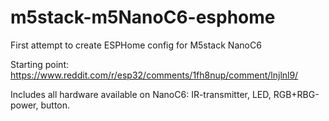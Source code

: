 # m5stack-m5NanoC6-esphome
First attempt to create ESPHome config for M5stack NanoC6

Starting point: https://www.reddit.com/r/esp32/comments/1fh8nup/comment/lnjlnl9/

Includes all hardware available on NanoC6: IR-transmitter, LED, RGB+RBG-power, button.
